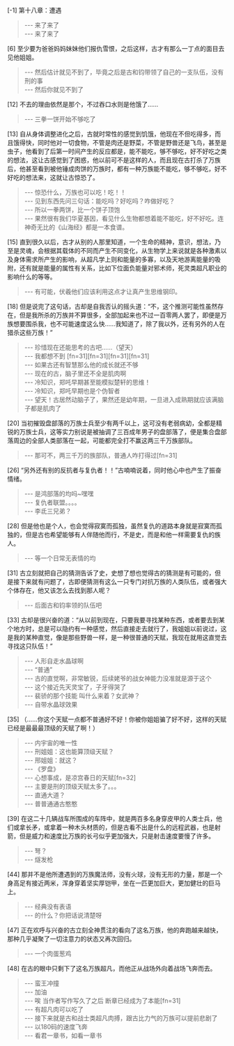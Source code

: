 
[-1] 第十八章：遭遇
>--- 来了来了<br>
>--- 来了来了<br>

[6] 至少要为爸爸妈妈妹妹他们报仇雪恨，之后这样，古才有那么一丁点的面目去见他姐姐。
>--- 然后估计就见不到了，毕竟之后是古和钧带领了自己的一支队伍，没有刑的事<br>
>--- 然后你就见不到了<br>

[12] 不去的理由依然是那个，不过吞口水则是他饿了……
>--- 三拳一饼开始不够吃了<br>

[13] 自从身体调整进化之后，古就时常性的感觉到饥饿，他现在不但吃得多，而且饿得快，同时他对一切食物，不管是肉还是野菜，不管是野兽还是飞鸟，甚至是虫子，他看到了后第一时间产生的反应都是，能不能吃，够不够吃，好不好吃之类的想法，这让古感觉到了困惑，他以前可不是这样的人，而且现在古打杀了万族后，他甚至看到被他锤成肉饼的万族时，都有一种万族能不能吃，够不够吃，好不好吃的想法来，这就让古惊恐了。
>--- 惊恐什么，万族也可以吃！吃！！<br>
>--- 见到东西先问三句话：能吃吗？好吃吗？咋做好吃？<br>
>--- 所以一拳两饼，比一个饼子顶饱<br>
>--- 果然很有我们华夏基因，看见什么生物都想着能不能吃，好不好吃。连神奇无比的《山海经》都是一本食谱。<br>

[15] 直到很久以后，古才从别的人那里知道，一个生命的精神，意识，想法，乃至是灵魂，会根据其载体的不同而产生不同变化，从生物学上来说就是各种激素以及身体需求所产生的影响，从超凡学上则和能量的多寡，以及天地游离能量的吸附，还有就是能量的属性有关系，比如下位面负能量对邪术师，死灵类超凡职业的影响什么的等等。
>--- 有可能，伏羲他们应该利用这点才让真产生思维钢印。<br>

[18] 但是说完了这句话，古却是自我否认的摇头道：“不，这个推测可能性虽然存在，但是我所杀的万族并不算很多，全部加起来也不过一百零两人罢了，即便是万族想要围杀我，也不可能速度这么快……我知道了，除了我以外，还有另外的人在猎杀这些万族！”
>--- 珍惜现在还能思考的古吧……（望天）<br>
>--- 我都想不到  [fn=31][fn=31][fn=31][fn=31]<br>
>--- 如果古还有智慧那么他的成长就还不够<br>
>--- 现在的古，脑子里还不全是肌肉啊<br>
>--- 冷知识，郑吒早期甚至能模拟楚轩的思维！<br>
>--- 冷知识，郑吒早期也是个伪智者<br>
>--- 望天！古居然动脑子了，果然还是幼年期，一旦进入成熟期就应该满脑子都是肌肉了<br>

[20] 当初摧毁盘部落的万族士兵至少有两千以上，这可没有老弱病幼，全都是精锐的万族士兵，这等实力别说是被抽调了三百成年男子的盘部落了，便是集合盘部落周边的全部人类部落在一起，可能都完全打不赢这两三千万族部队。
>--- 那可不，两三千万的族部队，普通人咋打得过[fn=31]<br>

[26] “另外还有别的反抗者与复仇者！！”古喃喃说着，同时他心中也产生了振奋情绪。
>--- 是鸿部落的均吗~嘿嘿<br>
>--- 复仇者联盟。。。。<br>
>--- 李氐三兄弟？<br>

[28] 但是他也是个人，也会觉得寂寞而孤独，虽然复仇的道路本身就是寂寞而孤独的，但是古也希望能够有人伴随他而行，不是史，而是和他一样需要复仇的族人。
>--- 等一个日常无表情的均<br>

[31] 古立刻就把自己的猜测告诉了史，史想了想也觉得古的猜测是有可能的，但是接下来就有问题了，古即便猜测有这么一只专门对抗万族的人类队伍，或者强大个体存在，他又该怎么去找到那人呢？
>--- 后面古和钧率领的队伍吧<br>

[33] 古却是很兴奋的道：“从以前到现在，只要我要寻找某种东西，或者要去到某个地方时，总是可以隐约有一种感觉，然后直接走去就行了，我姐姐以前说过，这是我的某种直觉，像是那些野兽一样，是一种很普通的天赋，我现在就用这直觉去寻找这只队伍！”
>--- 人形自走水晶球啊<br>
>--- “普通”<br>
>--- 古的直觉啊，非常敏锐，后续姥爷的战女神能力没准就是源于这个<br>
>--- 这个接近先天灵宝了，子牙得哭了<br>
>--- 裴骄的那个技能 叫什么来着？女武神？<br>
>--- 自带水晶球效果<br>

[35] （……你这个天赋一点都不普通好不好！你被你姐姐骗了好不好，这样的天赋已经是最最最顶级的天赋了啊！）
>--- 内宇宙的唯一性<br>
>--- 刑姐姐：这也能算顶级天赋？<br>
>--- 邢姐姐：就这？<br>
>--- 《罗盘》<br>
>--- 心想事成，是凉宫春日的天赋[fn=32]<br>
>--- 主要是刑的顶级天赋太多了。。。<br>
>--- 直通大道？<br>
>--- 普普通通古憨憨<br>

[39] 在这二十几辆战车所围成的车阵中，就是两百多名身穿皮甲的人类士兵，他们或拿长矛，或拿着一种木头材质的，但是古看不出是什么的远程武器，也是射箭，但是威力和速度比万族的长弓似乎更加强大，只是射击速度要慢了许多。
>--- 弩？<br>
>--- 燧发枪<br>

[44] 那并不是他所遭遇到的万族魔法师，没有火球，没有无形的力量，那是一个身高足有接近两米，浑身穿着坚实厚铠甲，坐在一匹更加巨大，更加健壮的巨马上。
>--- 经典没有表语<br>
>--- 的什么？你把话说清楚呀<br>

[47] 正在欢呼与兴奋的古立刻全神贯注的看向了这名万族，他的奔跑越来越快，那种几乎凝聚了一切注意力的状态又再次回归。
>--- 一个肉蛋葱鸡<br>

[48] 在古的眼中只剩下了这名万族超凡，而他正从战场外向着战场飞奔而去。
>--- 蛮王冲撞<br>
>--- 加油<br>
>--- 唉 当作者写作写久了之后  断章已经成为了本能[fn=31]<br>
>--- 有超凡肉可以吃了<br>
>--- 接下来就是古和战士类超凡肉搏，跟古比力气的万族可以提前悲剧了<br>
>--- 以180码的速度飞奔<br>
>--- 看君一章书，如看一章书<br>
